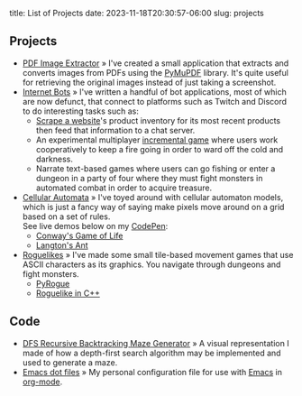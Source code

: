 title: List of Projects
date: 2023-11-18T20:30:57-06:00
slug: projects

## Projects
* [PDF Image Extractor](https://github.com/Captain-Chen/PDF_Image_Extractor) &raquo; I've created a small application that extracts and converts images from PDFs using the [PyMuPDF](https://pymupdf.readthedocs.io/en/latest/) library. It's quite useful for retrieving the original images instead of just taking a screenshot.
* [Internet Bots](https://en.wikipedia.org/wiki/Internet_bot) &raquo; I've written a handful of bot applications, most of which are now defunct, that connect to platforms such as Twitch and Discord to do interesting tasks such as:
    * [Scrape a website](https://docs.scrapy.org/en/latest/index.html)'s product inventory for its most recent products then feed that information to a chat server.
    * An experimental multiplayer [incremental game](https://en.wikipedia.org/wiki/Incremental_game) where users work cooperatively to keep a fire going in order to ward off the cold and darkness.
    * Narrate text-based games where users can go fishing or enter a dungeon in a party of four where they must fight monsters in automated combat in order to acquire treasure.
* [Cellular Automata](https://en.wikipedia.org/wiki/Cellular_automaton) &raquo; I've toyed around with cellular automaton models, which is just a fancy way of saying make pixels move around on a grid based on a set of rules.  
See live demos below on my [CodePen](https://codepen.io/captain-chen/):
    * [Conway's Game of Life](https://codepen.io/captain-chen/full/MObVzE)
    * [Langton's Ant](https://codepen.io/captain-chen/full/zLYpzQ)
* [Roguelikes](https://en.wikipedia.org/wiki/Roguelike) &raquo; I've made some small tile-based movement games that use ASCII characters as its graphics. You navigate through dungeons and fight monsters.
    * [PyRogue](https://github.com/Captain-Chen/pyrogue)
    * [Roguelike in C++](https://github.com/Captain-Chen/rltutorial)

## Code
* [DFS Recursive Backtracking Maze Generator](https://codepen.io/captain-chen/full/wEavKo) &raquo; A visual representation I made of how a depth-first search algorithm may be implemented and used to generate a maze.
* [Emacs dot files](https://github.com/Captain-Chen/dotfiles) &raquo; My personal configuration file for use with [Emacs](https://www.gnu.org/software/emacs/) in [org-mode](https://orgmode.org/).